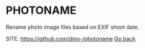 # PHOTONAME

 Rename photo image files based on EXIF shoot date.

 SITE: https://github.com/dino-/photoname
 [Go back](https://portable-linux-apps.github.io/apps.html)

